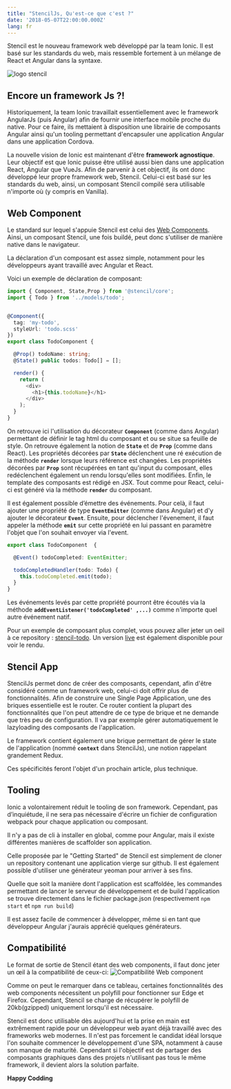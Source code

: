 ```yaml
---
title: "StencilJs, Qu'est-ce que c'est ?"
date: '2018-05-07T22:00:00.000Z'
lang: fr
---
```

Stencil est le nouveau framework web développé par la team Ionic. Il est basé sur les standards du web, mais ressemble fortement à un mélange de React et Angular dans la syntaxe. 

![logo stencil](https://i.imgur.com/2iWKeqv.png)

## Encore un framework Js ?!

Historiquement, la team Ionic travaillait essentiellement avec le framework AngularJs (puis Angular) afin de fournir une interface mobile proche du native. Pour ce faire, ils mettaient à disposition une librairie de composants Angular ainsi qu'un tooling permettant d'encapsuler une application Angular dans une application Cordova. 

La nouvelle vision de Ionic est maintenant d'être **framework agnostique**. Leur objectif est que Ionic puisse être utilisé aussi bien dans une application React, Angular que VueJs. Afin de parvenir à cet objectif, ils ont donc développé leur propre framework web, Stencil. Celui-ci est basé sur les standards du web, ainsi, un composant Stencil compilé sera utilisable n'importe où (y compris en Vanilla).

## Web Component 

Le standard sur lequel s'appuie Stencil est celui des [Web Components](https://www.webcomponents.org/). 
Ainsi, un composant Stencil, une fois buildé, peut donc s'utiliser de manière native dans le navigateur.

La déclaration d'un composant est assez simple, notamment pour les développeurs ayant travaillé avec Angular et React. 

Voici un exemple de déclaration de composant: 
``` typescript
import { Component, State,Prop } from '@stencil/core';
import { Todo } from '../models/todo';


@Component({
  tag: 'my-todo',
  styleUrl: 'todo.scss'
})
export class TodoComponent {

  @Prop() todoName: string;
  @State() public todos: Todo[] = [];

  render() {
    return (
      <div>
        <h1>{this.todoName}</h1>
      </div>
    );
  }
}
```

On retrouve ici l'utilisation du décorateur **`Component`** (comme dans Angular) permettant de définir le tag html du composant et ou se situe sa feuille de style. On retrouve également la notion de **`State`** et  de **`Prop`** (comme dans React). Les propriétés décorées par **`State`** déclenchent une ré exécution de la méthode **`render`** lorsque leurs référence est changées. Les propriétés décorées par **`Prop`** sont récupérées en tant qu'input du composant, elles redéclenchent également un rendu lorsqu'elles sont modifiées. Enfin, le template des composants est rédigé en JSX. Tout comme pour React, celui-ci est généré via la méthode **`render`** du composant.

Il est également possible d’émettre des événements. Pour celà, il faut ajouter une propriété de type **`EventEmitter`** (comme dans Angular) et d'y ajouter le décorateur **`Event`**. Ensuite, pour déclencher l'évenement, il faut appeler la méthode **`emit`** sur cette propriété en lui passant en paramètre l'objet que l'on souhait envoyer via l'event.

``` typescript
export class TodoComponent  {

  @Event() todoCompleted: EventEmitter;

  todoCompletedHandler(todo: Todo) {
    this.todoCompleted.emit(todo);
  }
}
```

Les événements levés par cette propriété pourront être écoutés via la méthode **`addEventListener('todoCompleted' ,...)`** comme n'importe quel autre événement natif.

Pour un exemple de composant plus complet, vous pouvez aller jeter un oeil à ce repository : [stencil-todo](https://github.com/Willovent/stencil-todo). Un version [live](https://willovent.github.io/stencil-todo/) est également disponible pour voir le rendu.

## Stencil App

StencilJs permet donc de créer des composants, cependant, afin d'être considéré comme un framework web, celui-ci doit offrir plus de fonctionnalités. 
Afin de construire une Single Page Application, une des briques essentielle est le router.
Ce router contient  la plupart des fonctionnalités que l'on peut attendre de ce type de brique et ne demande que très peu de configuration. Il va par exemple gérer automatiquement le lazyloading des composants de l'application.

Le framework contient également une brique permettant de gérer le state de l'application (nommé **`context`** dans StencilJs), une notion rappelant grandement Redux.

Ces spécificités feront l'objet d'un prochain article, plus technique.

## Tooling

Ionic a volontairement réduit le tooling de son framework. Cependant, pas d’inquiétude, il ne sera pas nécessaire d'écrire un fichier de configuration webpack  pour chaque application ou composant.

Il n'y a pas de cli à installer en global, comme pour Angular, mais il existe différentes manières de scaffolder son application. 

Celle proposée par le "Getting Started" de Stencil est simplement de cloner un repository contenant une application vierge sur github. Il est également possible d'utiliser une générateur yeoman pour arriver à ses fins.

Quelle que soit la manière dont l'application est scaffoldée, les commandes permettant de lancer le serveur de développement et de build l'application se trouve directement dans le fichier package.json (respectivement `npm start` et `npm run build`)

Il est assez facile de commencer à développer, même si en tant que développeur Angular j'aurais apprécié quelques générateurs.

## Compatibilité 

Le format de sortie de Stencil étant des web components, il faut donc jeter un œil à la compatibilité de ceux-ci: 
![Compatibilité Web component](https://i.imgur.com/ydjN6wD.png)

Comme on peut le remarquer dans ce tableau, certaines fonctionnalités des web components  nécessitent un polyfill pour fonctionner sur Edge et Firefox. Cependant, Stencil se charge de récupérer le polyfill de 20kb(gzipped) 
 uniquement lorsqu'il est nécessaire.

Stencil est donc utilisable dès aujourd'hui et la prise en main est extrêmement rapide pour un développeur web ayant déjà travaillé avec des frameworks web modernes. Il n'est pas forcement le candidat idéal lorsque l'on souhaite commencer le développement d'une SPA, notamment à cause son manque de maturité. Cependant si l'objectif est de partager des composants graphiques dans des projets n'utilisant pas tous le même framework, il devient alors la solution parfaite. 

**Happy Codding**
 